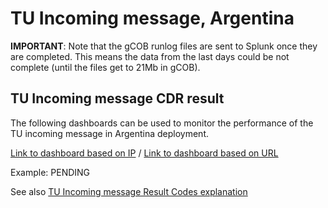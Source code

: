 # TU Incoming message, Argentina

**IMPORTANT**: Note that the gCOB runlog files are sent to Splunk once they are completed. This means the data from the last days could be not complete (until the files get to 21Mb in gCOB).

## TU Incoming message CDR result

The following dashboards can be used to monitor the performance of the TU incoming message in Argentina deployment.

[Link to dashboard based on IP](https://10.253.1.11/en-US/app/tugo/report?) / [Link to dashboard based on URL](https://mia-splunk.tefcomms.com/en-US/app/tugo/report?)

Example:
PENDING

See also [TU Incoming message Result Codes explanation](../../reportdata/Incoming_Vanilla_message_resultCodes_explanation.md) 
